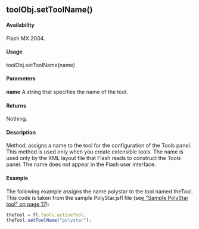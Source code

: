 ## toolObj.setToolName()

#### Availability

Flash MX 2004.

#### Usage

toolObj.setToolName(name)

#### Parameters

**name** A string that specifies the name of the tool.

#### Returns

Nothing.

#### Description

Method; assigns a name to the tool for the configuration of the Tools panel. This method is used only when you create extensible tools. The name is used only by the XML layout file that Flash reads to construct the Tools panel. The name does not appear in the Flash user interface.

#### Example

The following example assigns the name polystar to the tool named theTool. This code is taken from the sample PolyStar.jsfl file (se[e "Sample PolyStar tool" on page 17](../Introduction/Sample_implementations.md)):

```javascript
theTool = fl.tools.activeTool;
theTool.setToolName("polystar");

```